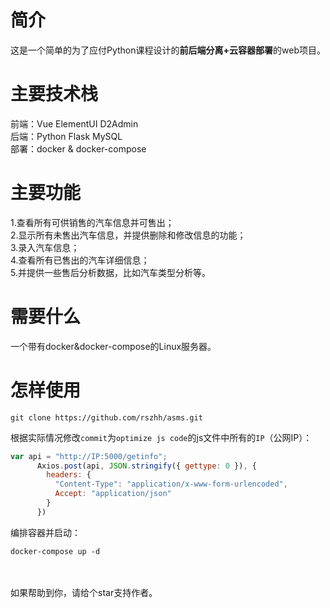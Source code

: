 # 简介
这是一个简单的为了应付Python课程设计的**前后端分离+云容器部署**的web项目。

# 主要技术栈
前端：Vue  ElementUI  D2Admin<br>
后端：Python   Flask   MySQL<br>
部署：docker & docker-compose

# 主要功能
1.查看所有可供销售的汽车信息并可售出；<br>
2.显示所有未售出汽车信息，并提供删除和修改信息的功能；<br>
3.录入汽车信息；<br>
4.查看所有已售出的汽车详细信息；<br>
5.并提供一些售后分析数据，比如汽车类型分析等。<br>

# 需要什么
一个带有docker&docker-compose的Linux服务器。

# 怎样使用
```
git clone https://github.com/rszhh/asms.git
```
根据实际情况修改`commit`为`optimize js code`的js文件中所有的`IP`（公网IP）：
```javascript
var api = "http://IP:5000/getinfo";
      Axios.post(api, JSON.stringify({ gettype: 0 }), {
        headers: {
          "Content-Type": "application/x-www-form-urlencoded",
          Accept: "application/json"
        }
      })
```

编排容器并启动：
```
docker-compose up -d
```
<br><br>
如果帮助到你，请给个star支持作者。
